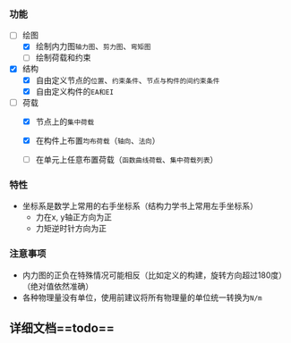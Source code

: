 ### 功能

- [ ] 绘图
  - [x] 绘制内力图`轴力图`、`剪力图`、`弯矩图`
  - [ ] 绘制荷载和约束
- [x] 结构
  - [x] 自由定义节点的`位置`、`约束条件`、`节点与构件的间约束条件`
  - [x] 自由定义构件的`EA和EI`
- [ ] 荷载
  - [x] 节点上的`集中荷载`
  - [x] 在构件上布置`均布荷载`（`轴向`、`法向`）
  - [ ] 在单元上任意布置荷载（`函数曲线荷载`、`集中荷载列表`）


### 特性

* 坐标系是数学上常用的右手坐标系（结构力学书上常用左手坐标系）
  * 力在x, y轴正方向为正
  * 力矩逆时针方向为正

### 注意事项

* 内力图的正负在特殊情况可能相反（比如定义的构建，旋转方向超过180度）（绝对值依然准确）
* 各种物理量没有单位，使用前建议将所有物理量的单位统一转换为`N/m`

## 详细文档==todo==